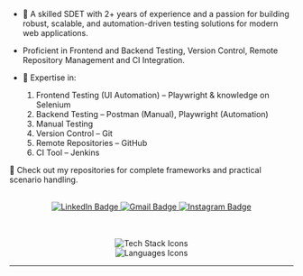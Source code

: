 - 🌱 A skilled SDET with 2+ years of experience and a passion for building robust, scalable, and automation-driven testing solutions for modern web applications.
- Proficient in Frontend and Backend Testing, Version Control, Remote Repository Management and CI Integration.

- 🧠 Expertise in:  
  1. Frontend Testing (UI Automation) – Playwright & knowledge on Selenium  
  2. Backend Testing – Postman (Manual), Playwright (Automation)
  3. Manual Testing
  4. Version Control – Git  
  5. Remote Repositories – GitHub  
  6. CI Tool – Jenkins  

📂 Check out my repositories for complete frameworks and practical scenario handling.

<br>

<div align="center">

  <!-- Contact & Social Links -->
  <a href="https://www.linkedin.com/in/akash-d-4bb43a191/" target="_blank" title="LinkedIn">
    <img src="https://img.shields.io/badge/LinkedIn-0077B5?style=for-the-badge&logo=linkedin&logoColor=white" alt="LinkedIn Badge" />
  </a>
  <a href="mailto:durgojiakash@gmail.com" title="Email">
    <img src="https://img.shields.io/badge/Gmail-333333?style=for-the-badge&logo=gmail&logoColor=red" alt="Gmail Badge" />
  </a>
  <a href="https://www.instagram.com/durgoo_/" target="_blank" title="Instagram">
    <img src="https://img.shields.io/badge/Instagram-E4405F?style=for-the-badge&logo=instagram&logoColor=white" alt="Instagram Badge" />
  </a>

  <!-- Tech Stack Icons -->
  <br><br>
  <img src="https://skillicons.dev/icons?i=selenium,postman,jenkins,github,git" alt="Tech Stack Icons" />
  <br>
  <img src="https://skillicons.dev/icons?i=js,ts,java" alt="Languages Icons" />

</div>

<hr>

